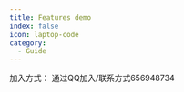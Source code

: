 ```yaml
---
title: Features demo
index: false
icon: laptop-code
category:
  - Guide
---
```


加入方式：
通过QQ加入/联系方式656948734
<Catalog />
